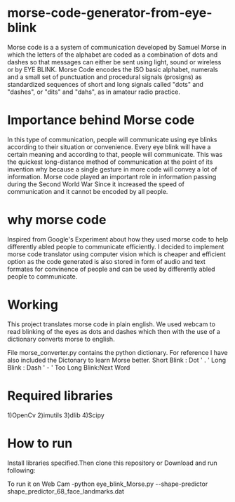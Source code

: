 # morse-code-generator-from-eye-blink
Morse code is a a system of communication developed by Samuel Morse in which the letters of the alphabet are coded as a combination of dots and dashes so that messages can either be sent using light, sound or wireless or by EYE BLINK. Morse Code encodes the ISO basic alphabet, numerals and a small set of punctuation and procedural signals (prosigns) as standardized sequences of short and long signals called "dots" and "dashes", or "dits" and "dahs", as in amateur radio practice.

# Importance behind Morse code
In this type of communication, people will communicate using eye blinks according to their situation or convenience. Every eye blink will have a certain meaning and according to that, people will communicate. This was the quickest long-distance method of communication at the point of its invention why because a single gesture in more code will convey a lot of information. Morse code played an important role in information passing during the Second World War Since it increased the speed of communication and it cannot be encoded by all people. 

# why morse code
Inspired from Google's Experiment about how they used morse code to help differently abled people to communicate efficiently. I decided to implement morse code translator using computer vision which is cheaper and efficient option as the code generated is also stored in form of audio and text formates for convinence of people and can be used by differently abled people to communicate.

# Working
This project translates morse code in plain english. We used webcam to read blinking of the eyes as dots and dashes which then with the use of a dictionary converts morse to english.

File morse_converter.py contains the python dictionary. For reference I have also included the Dictonary to learn Morse better.
Short Blink : Dot ' . '
Long Blink : Dash ' - '
Too Long Blink:Next Word

# Required libraries
1)OpenCv
2)imutils
3)dlib
4)Scipy

# How to run
Install libraries specified.Then clone this repository or Download and run following:

To run it on Web Cam
-python eye_blink_Morse.py --shape-predictor shape_predictor_68_face_landmarks.dat
